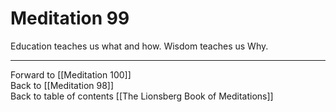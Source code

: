 # Meditation 99

Education teaches us what and how. Wisdom teaches us Why. 

___

Forward to [[Meditation 100]]  
Back to [[Meditation 98]]  
Back to table of contents [[The Lionsberg Book of Meditations]]  